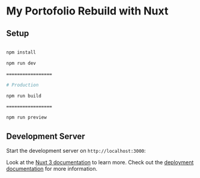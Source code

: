 # My Portofolio Rebuild with Nuxt

## Setup

```bash

npm install

npm run dev

=================

# Production

npm run build

=================

npm run preview

```

## Development Server

Start the development server on `http://localhost:3000`:

Look at the [Nuxt 3 documentation](https://nuxt.com/docs/getting-started/introduction) to learn more.
Check out the [deployment documentation](https://nuxt.com/docs/getting-started/deployment) for more information.
